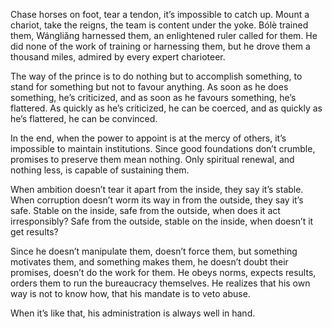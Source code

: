 Chase horses on foot,
tear a tendon,
it’s impossible to catch up.
Mount a chariot,
take the reigns,
the team is content under the yoke.
Bólè trained them,
Wángliǎng harnessed them,
an enlightened ruler called for them.
He did none of the work of training or harnessing them,
but he drove them a thousand miles,
admired by every expert charioteer.

The way of the prince
is to do nothing
but to accomplish something,
to stand for something
but not to favour anything.
As soon as he does something, he’s criticized,
and as soon as he favours something, he’s flattered.
As quickly as he’s criticized, he can be coerced,
and as quickly as he’s flattered, he can be convinced.

In the end,
when the power to appoint is at the mercy of others,
it’s impossible to maintain institutions.
Since good foundations don’t crumble,
promises to preserve them mean nothing.
Only spiritual renewal,
and nothing less,
is capable of sustaining them.

When ambition doesn’t tear it apart from the inside,
they say it’s stable.
When corruption doesn’t worm its way in from the outside,
they say it’s safe.
Stable on the inside,
safe from the outside,
when does it act irresponsibly?
Safe from the outside,
stable on the inside,
when doesn’t it get results?

Since he doesn’t manipulate them,
doesn’t force them,
but something motivates them,
and something makes them,
he doesn’t doubt their promises,
doesn’t do the work for them.
He obeys norms,
expects results,
orders them to run the bureaucracy themselves.
He realizes that his own way is not to know how,
that his mandate is to veto abuse.

When it’s like that,
his administration is always well in hand.
